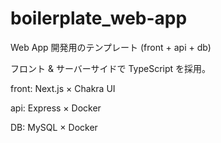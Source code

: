 # boilerplate_web-app

Web App 開発用のテンプレート (front + api + db)

フロント & サーバーサイドで TypeScript を採用。

front: Next.js × Chakra UI

api: Express × Docker

DB: MySQL × Docker
